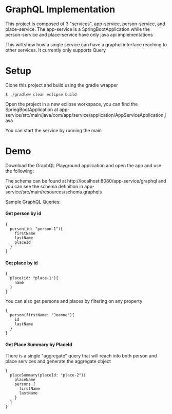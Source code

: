 # GraphQL Implementation

This project is composed of 3 "services", app-service, person-service, and place-service. The app-service is a SpringBootApplication while the person-service and place-service have only java api implementations

This will show how a single service can have a graphql interface reaching to other services. It currently only supports Query

# Setup

Clone this project and build using the gradle wrapper

```
$ ./gradlew clean eclipse build
```

Open the project in a new eclipse workspace, you can find the SpringBootApplication at app-service/src/main/java/com/app/service/application/AppServiceApplication.java

You can start the service by running the main

# Demo

Download the GraphQL Playground application and open the app and use the following:

The schema can be found at http://localhost:8080/app-service/graphql and you can see the schema definition in app-service/src/main/resources/schema.graphqls

Sample GraphQL Queries:
#### Get person by id

```
{
  person(id: "person-1"){
    firstName
    lastName
    placeId
  }
}
```

#### Get place by id

```
{
  place(id: "place-1"){
    name
  }
}
```

You can also get persons and places by filtering on any property

```
{
  person(firstName: "Joanne"){
    id
    lastName
  }
}
```

#### Get Place Summary by PlaceId

There is a single "aggregate" query that will reach into both person and place services and generate the aggregate object

```
{
  placeSummary(placeId: "place-2"){
    placeName
    persons {
      firstName
      lastName
    }
  }
}
```
